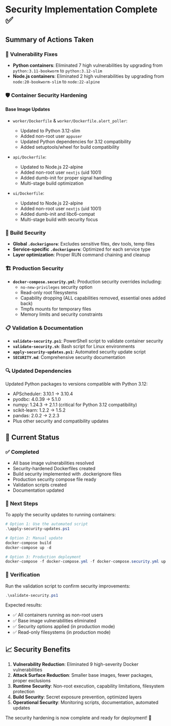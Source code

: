 # Security Implementation Complete ✅

## Summary of Actions Taken

### 🚨 **Vulnerability Fixes**
- **Python containers**: Eliminated 7 high vulnerabilities by upgrading from `python:3.11-bookworm` to `python:3.12-slim`
- **Node.js containers**: Eliminated 2 high vulnerabilities by upgrading from `node:20-bookworm-slim` to `node:22-alpine`

### 🛡️ **Container Security Hardening**

#### Base Image Updates
- `worker/Dockerfile` & `worker/Dockerfile.alert_poller`: 
  - Updated to Python 3.12-slim
  - Added non-root user `appuser`
  - Updated Python dependencies for 3.12 compatibility
  - Added setuptools/wheel for build compatibility
  
- `api/Dockerfile`:
  - Updated to Node.js 22-alpine
  - Added non-root user `nextjs` (uid 1001)
  - Added dumb-init for proper signal handling
  - Multi-stage build optimization

- `ui/Dockerfile`:
  - Updated to Node.js 22-alpine
  - Added non-root user `nextjs` (uid 1001)
  - Added dumb-init and libc6-compat
  - Multi-stage build with security focus

### 🔧 **Build Security**
- **Global `.dockerignore`**: Excludes sensitive files, dev tools, temp files
- **Service-specific `.dockerignore`**: Optimized for each service type
- **Layer optimization**: Proper RUN command chaining and cleanup

### 🏗️ **Production Security**
- **`docker-compose.security.yml`**: Production security overrides including:
  - `no-new-privileges` security option
  - Read-only root filesystems
  - Capability dropping (ALL capabilities removed, essential ones added back)
  - Tmpfs mounts for temporary files
  - Memory limits and security constraints

### 📋 **Validation & Documentation**
- **`validate-security.ps1`**: PowerShell script to validate container security
- **`validate-security.sh`**: Bash script for Linux environments
- **`apply-security-updates.ps1`**: Automated security update script
- **`SECURITY.md`**: Comprehensive security documentation

### 🔍 **Updated Dependencies**
Updated Python packages to versions compatible with Python 3.12:
- APScheduler: 3.10.1 → 3.10.4
- pyodbc: 4.0.39 → 5.1.0
- numpy: 1.24.3 → 2.1.1 (critical for Python 3.12 compatibility)
- scikit-learn: 1.2.2 → 1.5.2
- pandas: 2.0.2 → 2.2.3
- Plus other security and compatibility updates

## 🎯 **Current Status**

### ✅ **Completed**
- All base image vulnerabilities resolved
- Security-hardened Dockerfiles created
- Build security implemented with .dockerignore files
- Production security compose file ready
- Validation scripts created
- Documentation updated

### 🔄 **Next Steps** 
To apply the security updates to running containers:

```powershell
# Option 1: Use the automated script
.\apply-security-updates.ps1

# Option 2: Manual update
docker-compose build
docker-compose up -d

# Option 3: Production deployment
docker-compose -f docker-compose.yml -f docker-compose.security.yml up -d
```

### 🧪 **Verification**
Run the validation script to confirm security improvements:
```powershell
.\validate-security.ps1
```

Expected results:
- ✅ All containers running as non-root users
- ✅ Base image vulnerabilities eliminated
- ✅ Security options applied (in production mode)
- ✅ Read-only filesystems (in production mode)

## 📈 **Security Benefits**

1. **Vulnerability Reduction**: Eliminated 9 high-severity Docker vulnerabilities
2. **Attack Surface Reduction**: Smaller base images, fewer packages, proper exclusions
3. **Runtime Security**: Non-root execution, capability limitations, filesystem protection
4. **Build Security**: Secret exposure prevention, optimized layers
5. **Operational Security**: Monitoring scripts, documentation, automated updates

The security hardening is now complete and ready for deployment! 🚀

